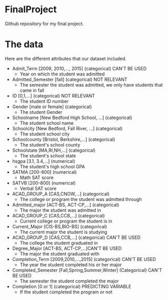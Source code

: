# FinalProject
Github repository for my final project.

# The data

Here are the different attributes that our dataset included.

* Admit_Term [2009, 2010,..., 2015] (categorical) CAN'T BE USED
  * Year on which the student was admitted
* Admitted_Semester [fall] (categorical) NOT RELEVANT
  * The semester the student was admitted, we only have students that came in fall
* ID [0,1,...] (categorical) NOT RELEVANT
  * The student ID number
* Gender [male or female] (categorical)
  * The student Gender
* Schoolname [New Bedford High School, ...] (categorical)
  * The student school name
* Schoolcity [New Bedford, Fall River, ...] (categorical)
  * The student school city
* Schoolcounty [Bristol, Berkshire,...] (categorical)
  * The student's school county
* Schoolstate [MA,RI,NH,...] (categorical)
  * The student's school state
* hsgpa [3.1, 3.4,...] (numerical)
  * The student's high school GPA
* SATMA [200-800] (numerical)
  * Math SAT score
* SATVB [200-800] (numerical)
  * Verbal SAT score
* ACAD_GROUP_A [CAS,CNOW,...] (categorical)
  * The college or program the student was admitted through
* Admitted_major [ACT-BS, ACT-CP,...] (categorical)
  * The major the student was admitted in
* ACAD_GROUP_C [CAS,CCB,...] (categorical)
  * Current college or program the student is in
* Current_Major [CIS-BS,BIO-BS] (categorical)
  * The current major the student is studying
* ACAD_GROUP_D [CAS,CCB,...] (categorical) CAN'T BE USED
  * The college the student graduated in
* Degree_Major [ACT-BS, ACT-CP,...]CAN'T BE USED
  * The major the student graduated with
* Completion_Term [2009,2010,...,2015] (categorical) CAN'T BE USED
  * The year the student completed his or her major
* Completed_Semester [Fall,Spring,Summer,Winter] (Categorical) CAN'T BE USED
  * The semester the student completed the major
* Completion [0 or 1] (categorical) PREDICTING VARIABLE
  * If the student completed the program or not
 
